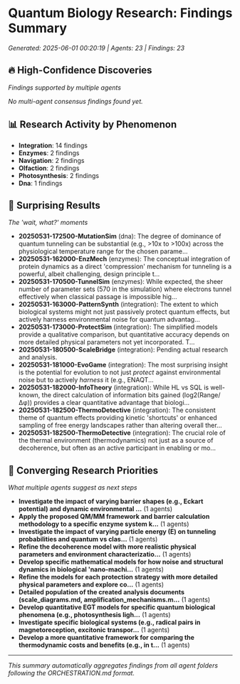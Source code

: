 # Quantum Biology Research: Findings Summary
*Generated: 2025-06-01 00:20:19 | Agents: 23 | Findings: 23*

## 🔥 High-Confidence Discoveries
*Findings supported by multiple agents*

*No multi-agent consensus findings found yet.*

## 📊 Research Activity by Phenomenon

- **Integration**: 14 findings
- **Enzymes**: 2 findings
- **Navigation**: 2 findings
- **Olfaction**: 2 findings
- **Photosynthesis**: 2 findings
- **Dna**: 1 findings

## 🚨 Surprising Results
*The 'wait, what?' moments*

- **20250531-172500-MutationSim** (dna): The degree of dominance of quantum tunneling can be substantial (e.g., >10x to >100x) across the physiological temperature range for the chosen parame...
- **20250531-162000-EnzMech** (enzymes): The conceptual integration of protein dynamics as a direct 'compression' mechanism for tunneling is a powerful, albeit challenging, design principle t...
- **20250531-170500-TunnelSim** (enzymes): While expected, the sheer number of parameter sets (570 in the simulation) where electrons tunnel effectively when classical passage is impossible hig...
- **20250531-163000-PatternSynth** (integration): The extent to which biological systems might not just passively protect quantum effects, but actively harness environmental noise for quantum advantag...
- **20250531-173000-ProtectSim** (integration): The simplified models provide a qualitative comparison, but quantitative accuracy depends on more detailed physical parameters not yet incorporated. T...
- **20250531-180500-ScaleBridge** (integration): Pending actual research and analysis.
- **20250531-181000-EvoGame** (integration): The most surprising insight is the potential for evolution to not just *protect* against environmental noise but to actively *harness* it (e.g., ENAQT...
- **20250531-182000-InfoTheory** (integration): While HL vs SQL is well-known, the direct calculation of information bits gained (log2(Range/Δφ)) provides a clear quantitative advantage that biologi...
- **20250531-182500-ThermoDetective** (integration): The consistent theme of quantum effects providing kinetic 'shortcuts' or enhanced sampling of free energy landscapes rather than altering overall ther...
- **20250531-182500-ThermoDetective** (integration): The crucial role of the thermal environment (thermodynamics) not just as a source of decoherence, but often as an active participant in enabling or mo...

## 🎯 Converging Research Priorities
*What multiple agents suggest as next steps*

- **Investigate the impact of varying barrier shapes (e.g., Eckart potential) and dynamic environmental ...** (1 agents)
- **Apply the proposed QM/MM framework and barrier calculation methodology to a specific enzyme system k...** (1 agents)
- **Investigate the impact of varying particle energy (E) on tunneling probabilities and quantum vs clas...** (1 agents)
- **Refine the decoherence model with more realistic physical parameters and environment characterizatio...** (1 agents)
- **Develop specific mathematical models for how noise and structural dynamics in biological 'nano-machi...** (1 agents)
- **Refine the models for each protection strategy with more detailed physical parameters and explore co...** (1 agents)
- **Detailed population of the created analysis documents (scale_diagrams.md, amplification_mechanisms.m...** (1 agents)
- **Develop quantitative EGT models for specific quantum biological phenomena (e.g., photosynthesis ligh...** (1 agents)
- **Investigate specific biological systems (e.g., radical pairs in magnetoreception, excitonic transpor...** (1 agents)
- **Develop a more quantitative framework for comparing the thermodynamic costs and benefits (e.g., in t...** (1 agents)

---
*This summary automatically aggregates findings from all agent folders following the ORCHESTRATION.md format.*